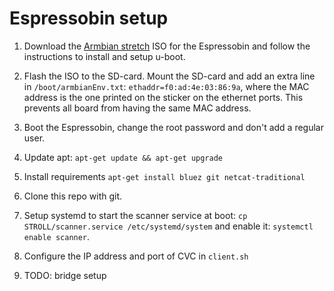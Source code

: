 # Espressobin setup

1. Download the [Armbian stretch](https://www.armbian.com/espressobin/)
ISO for the Espressobin and follow the instructions to install and setup u-boot.

2. Flash the ISO to the SD-card. Mount the SD-card and add an extra line in
`/boot/armbianEnv.txt`: `ethaddr=f0:ad:4e:03:86:9a`, where the MAC address is the
one printed on the sticker on the ethernet ports. This prevents all board from
having the same MAC address.

3. Boot the Espressobin, change the root password and don't add a regular user.

4. Update apt: `apt-get update && apt-get upgrade`

5. Install requirements `apt-get install bluez git netcat-traditional`

6. Clone this repo with git.

7. Setup systemd to start the scanner service at boot: `cp STROLL/scanner.service /etc/systemd/system`
 and enable it: `systemctl enable scanner`.

 8. Configure the IP address and port of CVC in `client.sh`

 9. TODO: bridge setup
